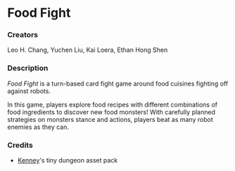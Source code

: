 # Food Fight

### Creators
Leo H. Chang, Yuchen Liu, Kai Loera, Ethan Hong Shen

### Description
_Food Fight_ is a turn-based card fight game around food cuisines fighting off against robots.

In this game, players explore food recipes with different combinations of food ingredients to discover new food monsters! With carefully planned strategies on monsters stance
and actions, players beat as many robot enemies as they can.

### Credits
- [Kenney](https://kenney.nl)'s tiny dungeon asset pack
